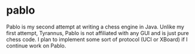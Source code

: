 pablo
=====

Pablo is my second attempt at writing a chess engine in Java. Unlike my first attempt, Tyrannus, Pablo is not affiliated with any GUI and is just pure chess code. I plan to implement some sort of protocol (UCI or XBoard) if I continue work on Pablo.
